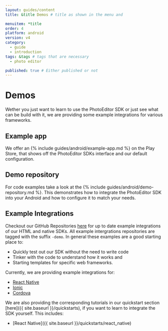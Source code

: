 ```yaml
---
layout: guides/content
title: &title Demos # title as shown in the menu and 

menuitem: *title
order: 4
platform: android
version: v4
category: 
  - guide
  - introduction
tags: &tags # tags that are necessary
  - photo editor 

published: true # Either published or not 
---
```


# Demos

Wether you just want to learn to use the PhotoEditor SDK or just see what can be build with it, we are providing some example integrations for various frameworks.

## Example app

We offer an {% include guides/android/example-app.md %} on the Play Store, that shows off the PhotoEditor SDKs interface and our default configuration.

## Demo repository
For code examples take a look at the {% include guides/android/demo-repository.md %}. This demonstrates how to integrate the PhotoEditor SDK into your Android and how to configure it to match your needs.

## Example Integrations

Checkout our GitHub Repositories [here](https://github.com/imgly/) for up to date example integrations of our HTML and native SDKs. 
All example intergrations repositories are tagged with the suffix `-demo`. In general these examples are a good starting place to:

 * Quickly test out our SDK without the need to write code
 * Tinker with the code to understand how it works and
 * Starting templates for specific web frameworks.

 Currently, we are providing example integrations for:

  * [React Native](https://github.com/imgly/pesdk-react-native-demo) 
  * [Ionic](https://github.com/imgly/pesdk-ionic-demo)
  * [Cordova](https://github.com/imgly/pesdk-cordova-demo)

We are also providing the corresponding tutorials in our quickstart section [here]({{ site.baseurl }}/quickstarts), if you want to learn to integrate the SDK yourself. This includes:

  * [React Native]({{ site.baseurl }}/quickstarts/react_native)
